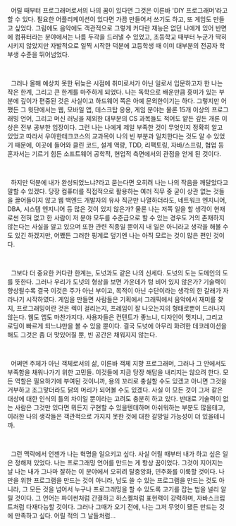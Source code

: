 &nbsp;&nbsp;어릴 때부터 프로그래머로서의 나의 꿈이 있다면 그것은 이른바 'DIY 프로그래머'라고 할 수 있다. 필요한 어플리케이션이 있다면 가끔 만들어서 쓰기도 하고, 또 게임도 만들고 싶었다. 그림에도 음악에도 객관적으로 그렇게 커다란 재능은 없던 나에게 있어 반면에 컴퓨터라는 분야에서는 나름 두각을 드러낼 수 있었고, 초등학교 때부터 누군가 딱히 시키지 않았지만 자발적으로 일찍 시작한 덕분에 고등학생 때 이미 대부분의 전공자 학부생 수준을 뛰어넘었다. 

<br>

&nbsp;&nbsp;그러나 올해 예상치 못한 뒤늦은 시점에 취미로서가 아닌 일로서 입문하고자 한 나는 작은 한계, 그리고 큰 한계를 마주하게 되었다. 나는 독학으로 배운만큼 흥미가 있는 부분에 깊이가 편중된 것은 사실이고 하드웨어 쪽은 아예 문외한이기는 하다. 그렇지만 어쨌든 그 윗단에서는 웹, 모바일 앱, 데스크탑 응용, 게임 분야는 물론 15개 이상의 프로그래밍 언어, 그리고 머신 러닝을 제외한 대부분의 CS 과목들도 적어도 얕든 깊든 개론 이상은 전부 공부한 입장이다. 그런 나는 나에게 제일 부족한 것이 무엇인지 정확히 알고 있었고 따라서 우아한테크코스의 교과목이 나의 빈 부분과 일치한다는 것도 알 수 있었기 때문에, 이곳에 들어와 클린 코드, 설계 역량, TDD, 리팩토링, 자바/스프링, 협업 등 혼자서는 기르기 힘든 소프트웨어 공학적, 현업적 측면에서의 관점을 얻게 된 것이다.

<br>

&nbsp;&nbsp;하지만 덕분에 내가 완성되었느냐?라고 묻는다면 오히려 나는 나의 작음을 깨달았다고 말할 수 있겠다. 당장 컴퓨터를 직접적으로 활용하는 여러 직무 중 굳이 상관 없는 것들을 끌어들이지 않고 웹 백엔드 개발자의 유사 직군만 나열하더라도, 네트워크 엔지니어, DBA, 시스템 엔지니어 등 많은 것이 있지 않은가? 물론 나는 저쪽 일을 할 생각이 현재로썬 전혀 없고 한 사람이 저 분야 모두를 수준급으로 할 수 있는 경우도 거의 존재하지 않는다는 사실을 알고 있으며 또한 관련 직종일 뿐이지 내 일은 아니라고 생각을 해볼 수도 있긴 하겠지만, 어쨌든 그러한 핑계로 덮기엔 나는 아직 모르는 것이 많은 편인 것이다.

<br>

&nbsp;&nbsp;그보다 더 중요한 커다란 한계는, 도넛과도 같은 나의 신세다. 도넛의 도는 도메인의 도를 뜻한다. 그러나 우리가 도넛의 형상을 보면 가운데가 텅 비어 있지 않은가? 기술력이 향상될수록 결국 이것은 주가 아닌 부이고, 목적이 아닌 수단이라는 생각의 한 갈래가 자라나기 시작하였다. 게임을 만들면 사람들은 기획에서 그래픽에서 음악에서 재미를 찾지, 프로그래밍이란 것은 렉이 걸리는지, 프레임이 잘 나오는지의 형태로뿐이 드러나지 않는다. 웹도 앱도 마찬가지다. 사용자들은 컨텐트가 좋느냐, 디자인이 멋지냐, 그리고 로딩이 빠르게 되느냐만을 볼 수 있을 뿐이다. 결국 도넛에 아무리 화려한 데코레이션을 해도 그것은 좀 더 맛있어질 뿐, 빈 공간은 채워지지 않는다.

<br>

&nbsp;&nbsp;어쩌면 주체가 아닌 객체로서의 삶, 이른바 객체 지향 프로그래머, 그러나 그 안에서도 부족함을 채워나가기 위한 고민들. 이것들에 지금 당장 해답을 내리지는 않으려 한다. 모든 역할은 필요하기에 부여된 것이니까, 용의 꼬리로 충실할 수도 있겠고 아니면 그것을 거부하고 조그맣더라도 닭의 머리가 되어볼 수도 있겠다. 사실 이 모든 것이 그저 같은 대상에 대한 인식의 틀의 차이일 뿐이라는 고려도 충분히 하고 있다. 반대로 기술력이 없는 사람은 그것만 있다면 뭐든지 구현할 수 있을텐데하며 아쉬워하는 부분도 많을테고, 이러한 나의 생각들은 객관적으로 가지지 못한 것에 대한 갈망일 가능성이 더 있을테니까.

<br>

&nbsp;&nbsp;그런 맥락에서 언젠가 나는 혁명을 일으키고 싶다. 사실 어릴 때부터 내가 하고 싶은 일은 정해져 있었다. 나는 프로그래밍 언어를 만드는 게 항상 꿈이었다. 그것이 지어지는 날 나는 내가 그나마 잘하는 이 분야에서 오히려 탈중앙화, 민주화를 이룩할 것이다. 나만을 위한 프로그램을 만드는 것이 아니라, 남도 쓸 수 있는 프로그램을 만드는 것도 아니라, 그 모든 것을 넘어서 누구나 프로그래밍을 할 수 있도록 고기를 잡는 법을 널리 알릴 것이다. 그 언어는 파이썬처럼 간결하고 하스켈처럼 표현력이 강력하며, 자바스크립트처럼 다재다능할 것이다. 그러나 그때가 오기 전에, 나는 그저 무엇이 됐든 만드는 것에 만족하고 싶다. 어릴 적의 그 날들처럼...
